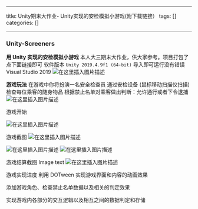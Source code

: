 
--- 
title:  Unity期末大作业- Unity实现的安检模拟小游戏(附下载链接） 
tags: []
categories: [] 

---
### Unity-Screeners

**用 Unity 实现的安检模拟小游戏** 本人大三期末大作业，供大家参考。项目打包了点下面链接即可  软件版本 `Unity 2019.4.9f1 (64-bit)` 导入即可运行没有错误 Visual Studio 2019 <img src="https://img-blog.csdnimg.cn/f8be4fb93b494a38a772b15bc9140669.png" alt="在这里插入图片描述">

**游戏玩法** 在游戏中你将扮演一名安全检查员 通过安检设备 (鼠标移动扫描仪扫描) 检查每位乘客的随身物品 根据禁止名单对乘客做出判断：允许通行或者下令逮捕 <img src="https://img-blog.csdnimg.cn/dd7948f281ec4ce4a06ac546a7a3f176.png" alt="在这里插入图片描述">

游戏开始

<img src="https://img-blog.csdnimg.cn/a298b4afd57e4d14a345152fd7fd2ec4.png" alt="在这里插入图片描述">

游戏截图 <img src="https://img-blog.csdnimg.cn/8e2d3fa4c3ec4719be3abea3529c9e95.png" alt="在这里插入图片描述">

<img src="https://img-blog.csdnimg.cn/77c0dd50555240cab763f9e6b09aae41.png" alt="在这里插入图片描述"> <img src="https://img-blog.csdnimg.cn/def30b37811543eaa1c0b7cdfa6453d0.png" alt="在这里插入图片描述">

游戏结算截图 Image text <img src="https://img-blog.csdnimg.cn/6f4acbd653914d98a275fa341a8b8f6b.png" alt="在这里插入图片描述">

游戏实现进度 利用 DOTween 实现游戏界面和内容的动画效果

添加游戏角色、检查禁止名单数据以及相关的判定效果

实现游戏内各部分的交互逻辑以及相互之间的数据判定和存储 
